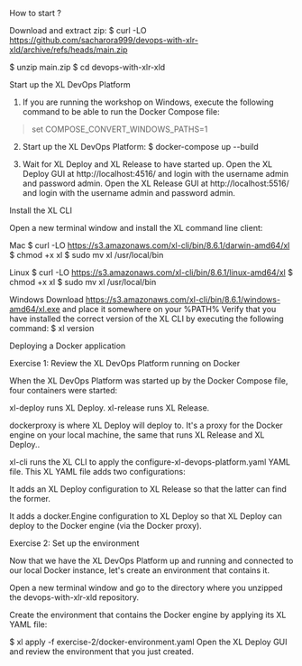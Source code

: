 How to start ?

Download and extract zip:
$ curl -LO https://github.com/sacharora999/devops-with-xlr-xld/archive/refs/heads/main.zip


$ unzip main.zip
$ cd devops-with-xlr-xld


Start up the XL DevOps Platform

1. If you are running the workshop on Windows, execute the following command to be able to run the Docker Compose file:

> set COMPOSE_CONVERT_WINDOWS_PATHS=1

2. Start up the XL DevOps Platform:
$ docker-compose up --build

3. Wait for XL Deploy and XL Release to have started up. 
Open the XL Deploy GUI at http://localhost:4516/ and login with the username admin and password admin. 
Open the XL Release GUI at http://localhost:5516/ and login with the username admin and password admin.


Install the XL CLI

Open a new terminal window and install the XL command line client:

Mac
$ curl -LO https://s3.amazonaws.com/xl-cli/bin/8.6.1/darwin-amd64/xl
$ chmod +x xl
$ sudo mv xl /usr/local/bin

Linux
$ curl -LO https://s3.amazonaws.com/xl-cli/bin/8.6.1/linux-amd64/xl
$ chmod +x xl
$ sudo mv xl /usr/local/bin

Windows
Download https://s3.amazonaws.com/xl-cli/bin/8.6.1/windows-amd64/xl.exe and place it somewhere on your %PATH%
Verify that you have installed the correct version of the XL CLI by executing the following command:
$ xl version



Deploying a Docker application

Exercise 1: Review the XL DevOps Platform running on Docker

When the XL DevOps Platform was started up by the Docker Compose file, four containers were started:

xl-deploy runs XL Deploy.
xl-release runs XL Release.

dockerproxy is where XL Deploy will deploy to. It's a proxy for the Docker engine on your local machine, the same that runs XL Release and XL Deploy..

xl-cli runs the XL CLI to apply the configure-xl-devops-platform.yaml YAML file. This XL YAML file adds two configurations:

It adds an XL Deploy configuration to XL Release so that the latter can find the former.

It adds a docker.Engine configuration to XL Deploy so that XL Deploy can deploy to the Docker engine (via the Docker proxy).



Exercise 2: Set up the environment


Now that we have the XL DevOps Platform up and running and connected to our local Docker instance, let's create an environment that contains it.

Open a new terminal window and go to the directory where you unzipped the devops-with-xlr-xld repository.

Create the environment that contains the Docker engine by applying its XL YAML file:

$ xl apply -f exercise-2/docker-environment.yaml
Open the XL Deploy GUI and review the environment that you just created.


